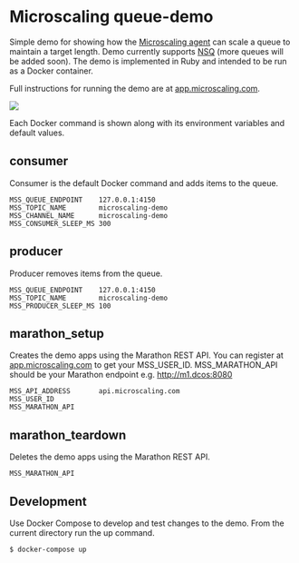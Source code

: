 # Microscaling queue-demo

Simple demo for showing how the [Microscaling agent](https://github.com/microscaling/microscaling) can scale a queue to maintain a target length. Demo currently supports [NSQ](http://nsq.io/) (more queues will be added soon). The demo is implemented in Ruby and intended to be run as a Docker container.

Full instructions for running the demo are at [app.microscaling.com](https://app.microscaling.com).

[![](https://badge.imagelayers.io/microscaling/queue-demo:latest.svg)](https://imagelayers.io/?images=microscaling/queue-demo:latest 'Get your own badge on imagelayers.io')

Each Docker command is shown along with its environment variables and default values.

## consumer

Consumer is the default Docker command and adds items to the queue.

```
MSS_QUEUE_ENDPOINT    127.0.0.1:4150
MSS_TOPIC_NAME        microscaling-demo
MSS_CHANNEL_NAME      microscaling-demo
MSS_CONSUMER_SLEEP_MS 300
```

## producer

Producer removes items from the queue.

```
MSS_QUEUE_ENDPOINT    127.0.0.1:4150
MSS_TOPIC_NAME        microscaling-demo
MSS_PRODUCER_SLEEP_MS 100
```

## marathon_setup

Creates the demo apps using the Marathon REST API. You can register at [app.microscaling.com](https://app.microscaling.com) to get your MSS_USER_ID.
MSS_MARATHON_API should be your Marathon endpoint e.g. http://m1.dcos:8080

```
MSS_API_ADDRESS       api.microscaling.com
MSS_USER_ID            
MSS_MARATHON_API       
```

## marathon_teardown

Deletes the demo apps using the Marathon REST API.

```
MSS_MARATHON_API 
```

## Development

Use Docker Compose to develop and test changes to the demo. From the current directory
run the up command.

```
$ docker-compose up
```

